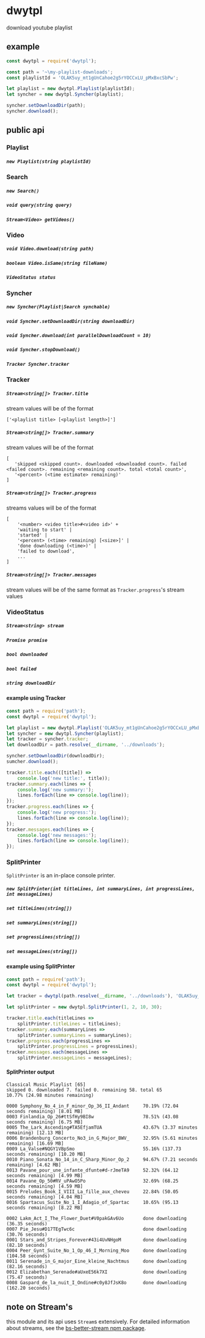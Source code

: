 # dwytpl

download youtube playlist

## example

```js
const dwytpl = require('dwytpl');

const path = '~\my-playlist-downloads';
const playlistId = 'OLAK5uy_mt1gUnCahoe2g5rYOCCxLU_pMxBxcSbPw';

let playlist = new dwytpl.Playlist(playlistId);
let syncher = new dwytpl.Syncher(playlist);

syncher.setDownloadDir(path);
syncher.download();
```

## public api

### Playlist

##### `new Playlist(string playlistId)`

### Search

##### `new Search()`

##### `void query(string query)`

##### `Stream<Video> getVideos()`

#####  

### Video

##### `void Video.download(string path)`

##### `boolean Video.isSame(string fileName)`

##### `VideoStatus status`

### Syncher

##### `new Syncher(Playlist|Search synchable)`

##### `void Syncher.setDownloadDir(string downloadDir)`

##### `void Syncher.download(int parallelDownloadCount = 10)`

##### `void Syncher.stopDownload()`

##### `Tracker Syncher.tracker`

### Tracker

##### `Stream<string[]> Tracker.title`

stream values will be of the format 

```
['<playlist title> [<playlist length>]']
```

##### `Stream<string[]> Tracker.summary`

stream values will be of the format
 
 ```
 [
    'skipped <skipped count>. downloaded <downloaded count>. failed <failed count>. remaining <remaining count>. total <total count>',
    '<percent> (<time estimate> remaining)'
 ]
 ```

##### `Stream<string[]> Tracker.progress`

streams values will be of the format

```
[
    '<number> <video title>#<video id>' +
    'waiting to start' |
    'started' |
    '<percent> (<time> remaining) [<size>]' |
    'done downloading (<time>)' |
    'failed to download',
    ...
] 
```

##### `Stream<string[]> Tracker.messages`

stream values will be of the same format as `Tracker.progress`'s stream values

### VideoStatus

##### `Stream<string> stream`

##### `Promise promise`

##### `bool downloaded`

##### `bool failed`

##### `string downloadDir`

#### example using Tracker

```js
const path = require('path');
const dwytpl = require('dwytpl');

let playlist = new dwytpl.Playlist('OLAK5uy_mt1gUnCahoe2g5rYOCCxLU_pMxBxcSbPw');
let syncher = new dwytpl.Syncher(playlist);
let tracker = syncher.tracker;
let downloadDir = path.resolve(__dirname, '../downloads');

syncher.setDownloadDir(downloadDir);
sumcher.download();

tracker.title.each(([title]) =>
    console.log('new title:', title));
tracker.summary.each(lines => {
    console.log('new summary:');
    lines.forEach(line => console.log(line));
});
tracker.progress.each(lines => {
    console.log('new progress:');
    lines.forEach(line => console.log(line));
});
tracker.messages.each(lines => {
    console.log('new messages:');
    lines.forEach(line => console.log(line));
});
```

### SplitPrinter

`SplitPrinter` is an in-place console printer.

##### `new SplitPrinter(int titleLines, int summaryLines, int progressLines, int messageLines)`

##### `set titleLines(string[])`

##### `set summaryLines(string[])`

##### `set progressLines(string[])`

##### `set messageLines(string[])`

#### example using SplitPrinter

```js
const path = require('path');
const dwytpl = require('dwytpl');

let tracker = dwytpl(path.resolve(__dirname, '../downloads'), 'OLAK5uy_mt1gUnCahoe2g5rYOCCxLU_pMxBxcSbPw', 10);

let splitPrinter = new dwytpl.SplitPrinter(1, 2, 10, 30);

tracker.title.each(titleLines =>
    splitPrinter.titleLines = titleLines);
tracker.summary.each(summaryLines =>
    splitPrinter.summaryLines = summaryLines);
tracker.progress.each(progressLines =>
    splitPrinter.progressLines = progressLines);
tracker.messages.each(messageLines =>
    splitPrinter.messageLines = messageLines);
```

#### SplitPrinter output
```
Classical Music Playlist [65]
skipped 0. downloaded 7. failed 0. remaining 58. total 65
10.77% (24.98 minutes remaining)

0000 Symphony_No_4_in_F_minor_Op_36_II_Andant     70.19% (72.04 seconds remaining) [8.01 MB]
0003 Finlandia_Op_26#ttSfHy9BI8w                  78.51% (43.08 seconds remaining) [6.75 MB]
0005 The_Lark_Ascending#TA5EfjamTUA               43.67% (3.37 minutes remaining) [12.13 MB]
0006 Brandenburg_Concerto_No3_in_G_Major_BWV_     32.95% (5.61 minutes remaining) [16.69 MB]
0009 La_Valse#NQGY1VBpSmo                         55.16% (137.73 seconds remaining) [10.20 MB]
0010 Piano_Sonata_No_14_in_C_Sharp_Minor_Op_2     94.67% (7.21 seconds remaining) [4.62 MB]
0013 Pavane_pour_une_infante_dfunte#d-rJmeTA9     52.32% (64.12 seconds remaining) [4.99 MB]
0014 Pavane_Op_50#RV_uPAwO5Po                     32.69% (68.25 seconds remaining) [4.59 MB]
0015 Preludes_Book_I_VIII_La_fille_aux_cheveu     22.84% (50.05 seconds remaining) [4.04 MB]
0016 Spartacus_Suite_No_1_I_Adagio_of_Spartac     10.65% (95.13 seconds remaining) [8.22 MB]

0002 Lakm_Act_I_The_Flower_Duet#V0pakGAv6Uo       done downloading (36.35 seconds)
0007 Pie_Jesu#D17TEgTwc6c                         done downloading (30.76 seconds)
0001 Stars_and_Stripes_Forever#43i4UvNHgoM        done downloading (82.10 seconds)
0004 Peer_Gynt_Suite_No_1_Op_46_I_Morning_Moo     done downloading (104.58 seconds)
0011 Serenade_in_G_major_Eine_kleine_Nachtmus     done downloading (82.16 seconds)
0012 Elizabethan_Serenade#aUxeE56k7XI             done downloading (75.47 seconds)
0008 Gaspard_de_la_nuit_I_Ondine#c0y8JfJsK8o      done downloading (162.20 seconds)
```

## note on Stream's

this module and its api uses `Stream`s extensively. For detailed information about streams, see the [bs-better-stream npm package](https://www.npmjs.com/package/bs-better-stream).
